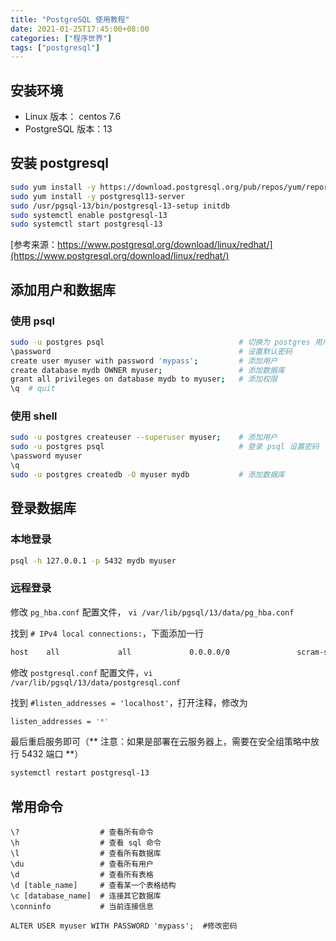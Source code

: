 ```yaml
---
title: "PostgreSQL 使用教程"
date: 2021-01-25T17:45:00+08:00
categories: ["程序世界"]
tags: ["postgresql"]
---
```


## 安装环境
* Linux 版本： centos 7.6
* PostgreSQL 版本：13

## 安装 postgresql

```bash
sudo yum install -y https://download.postgresql.org/pub/repos/yum/reporpms/EL-7-x86\_64/pgdg-redhat-repo-latest.noarch.rpm  
sudo yum install -y postgresql13-server  
sudo /usr/pgsql-13/bin/postgresql-13-setup initdb  
sudo systemctl enable postgresql-13  
sudo systemctl start postgresql-13
```
[参考来源：https://www.postgresql.org/download/linux/redhat/](https://www.postgresql.org/download/linux/redhat/)

## 添加用户和数据库

### 使用 psql 

```bash
sudo -u postgres psql                              # 切换为 postgres 用户登录 psql
\password                                          # 设置默认密码
create user myuser with password 'mypass';         # 添加用户
create database mydb OWNER myuser;                 # 添加数据库
grant all privileges on database mydb to myuser;   # 添加权限
\q  # quit
```

### 使用 shell 
```bash
sudo -u postgres createuser --superuser myuser;    # 添加用户
sudo -u postgres psql                              # 登录 psql 设置密码
\password myuser
\q
sudo -u postgres createdb -O myuser mydb           # 添加数据库
```

## 登录数据库

### 本地登录

```bash
psql -h 127.0.0.1 -p 5432 mydb myuser
```

### 远程登录

修改 `pg_hba.conf` 配置文件， `vi /var/lib/pgsql/13/data/pg_hba.conf `

找到  `# IPv4 local connections:`，下面添加一行

```bash
host    all             all             0.0.0.0/0               scram-sha-256
```

修改 `postgresql.conf` 配置文件，`vi /var/lib/pgsql/13/data/postgresql.conf`

找到 `#listen_addresses = 'localhost'`，打开注释，修改为

```bash
listen_addresses = '*'
```

最后重启服务即可（** 注意：如果是部署在云服务器上，需要在安全组策略中放行 5432 端口 **）

```bash
systemctl restart postgresql-13
```

## 常用命令
```
\?                  # 查看所有命令
\h                  # 查看 sql 命令
\l                  # 查看所有数据库
\du                 # 查看所有用户
\d                  # 查看所有表格
\d [table_name]     # 查看某一个表格结构
\c [database_name]  # 连接其它数据库
\conninfo           # 当前连接信息
 
ALTER USER myuser WITH PASSWORD 'mypass';  #修改密码
```
